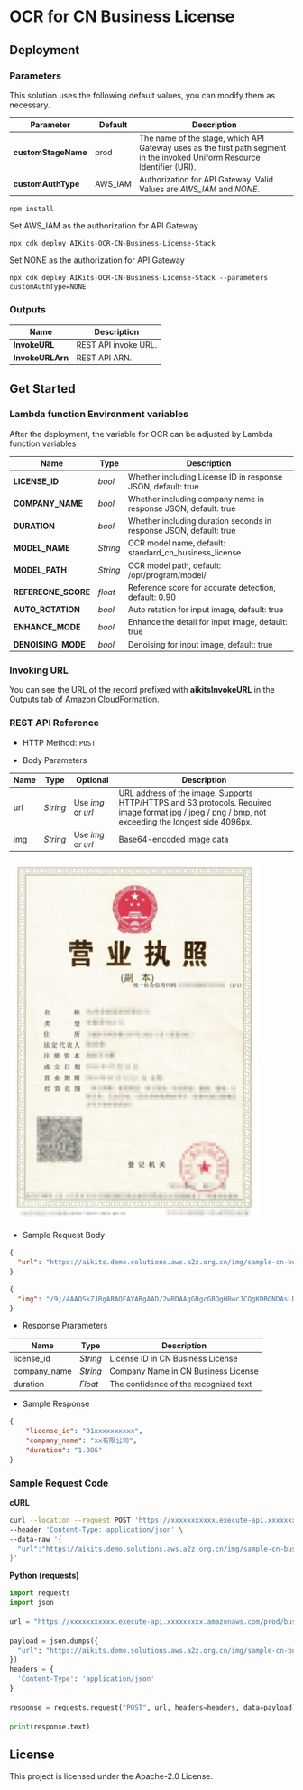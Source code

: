 # OCR for CN Business License

## Deployment

### Parameters

This solution uses the following default values, you can modify them as necessary.

|  Parameter   |  Default |  Description |
|  ----------  | ---------| -----------  |
| **customStageName**  | prod | The name of the stage, which API Gateway uses as the first path segment in the invoked Uniform Resource Identifier (URI).|
| **customAuthType**    | AWS_IAM    | Authorization for API Gateway. Valid Values are *AWS_IAM* and *NONE*. |

```
npm install
```

Set AWS_IAM as the authorization for API Gateway
```
npx cdk deploy AIKits-OCR-CN-Business-License-Stack
```

Set NONE as the authorization for API Gateway
```
npx cdk deploy AIKits-OCR-CN-Business-License-Stack --parameters customAuthType=NONE
```

### Outputs

|  Name   |  Description |
|  -------|  ----------- |
| **InvokeURL**  | REST API invoke URL. |
| **InvokeURLArn** | REST API ARN. |

## Get Started

###  Lambda function Environment variables
After the deployment, the variable for OCR can be adjusted by Lambda function variables

| **Name**  | **Type**  |  **Description**  |
|----------|-----------|------------|
|**LICENSE_ID**    |*bool*   |Whether including License ID in response JSON, default: true |
|**COMPANY_NAME**    |*bool*   |Whether including company name in response JSON, default: true |
|**DURATION**    |*bool*   |Whether including duration seconds in response JSON, default: true |
|**MODEL_NAME**    |*String*   |OCR model name, default: standard_cn_business_license |
|**MODEL_PATH**    |*String*   |OCR model path, default: /opt/program/model/ |
|**REFERECNE_SCORE**    |*float*   |Reference score for accurate detection, default: 0.90|
|**AUTO_ROTATION**    |*bool*   |Auto retation for input image, default: true |
|**ENHANCE_MODE**    |*bool*   |Enhance the detail for input image, default: true |
|**DENOISING_MODE**    |*bool*   |Denoising for input image, default: true |

### Invoking URL

You can see the URL of the record prefixed with **aikitsInvokeURL** in the Outputs tab of Amazon CloudFormation.

### REST API Reference

- HTTP Method: `POST`

- Body Parameters

| **Name**  | **Type**  | **Optional** |  **Description**  |
|----------|-----------|------------|------------|
|url&nbsp;&nbsp;&nbsp;&nbsp;       |*String*     |Use *img* or *url* | URL address of the image. Supports HTTP/HTTPS and S3 protocols. Required image format jpg / jpeg / png / bmp, not exceeding the longest side 4096px.|
|img       |*String*     |Use *img* or *url*|Base64-encoded image data|

![Sample Image](doc/ocr-sample-cn-license.jpg)

- Sample Request Body 

``` json
{
  "url": "https://aikits.demo.solutions.aws.a2z.org.cn/img/sample-cn-business-license.jpg"
}
```

``` json
{
  "img": "/9j/4AAQSkZJRgABAQEAYABgAAD/2wBDAAgGBgcGBQgHBwcJCQgKDBQNDAsLDBkSEw8UHRofHh0aHBwgJC4nICIsIxwcKDcpLDAxNDQ0Hyc5PTgyPC4zNDL/……"
}
```

- Response Prarameters

| **Name**  | **Type**  |  **Description**  |
|----------|-----------|------------|
|license_id    |*String*   |License ID in CN Business License |
|company_name |*String*     |Company Name in CN Business License|
|duration    |*Float*   |The confidence of the recognized text|

- Sample Response
``` json
{
    "license_id": "91xxxxxxxxxx",
    "company_name": "xx有限公司",
    "duration": "1.086"
}
```

###  Sample Request Code

**cURL**
``` bash
curl --location --request POST 'https://xxxxxxxxxxx.execute-api.xxxxxxxxx.amazonaws.com/prod/business-license' \
--header 'Content-Type: application/json' \
--data-raw '{
  "url":"https://aikits.demo.solutions.aws.a2z.org.cn/img/sample-cn-business-license.jpg"
}'
```

**Python (requests)**
``` python
import requests
import json

url = "https://xxxxxxxxxxx.execute-api.xxxxxxxxx.amazonaws.com/prod/business-license"

payload = json.dumps({
  "url": "https://aikits.demo.solutions.aws.a2z.org.cn/img/sample-cn-business-license.jpg"
})
headers = {
  'Content-Type': 'application/json'
}

response = requests.request("POST", url, headers=headers, data=payload)

print(response.text)

```

## License

This project is licensed under the Apache-2.0 License.